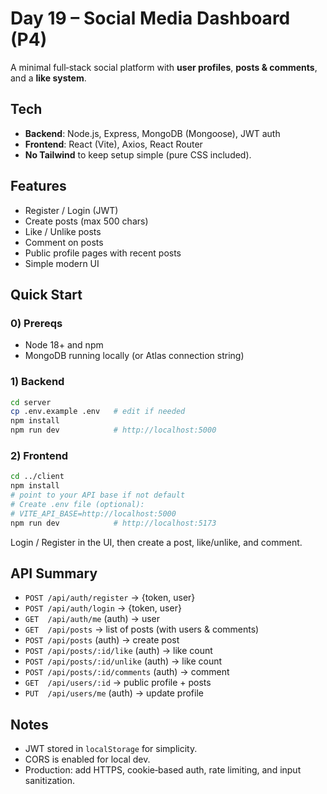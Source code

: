 # Day 19 – Social Media Dashboard (P4)

A minimal full‑stack social platform with **user profiles**, **posts & comments**, and a **like system**.

## Tech
- **Backend**: Node.js, Express, MongoDB (Mongoose), JWT auth
- **Frontend**: React (Vite), Axios, React Router
- **No Tailwind** to keep setup simple (pure CSS included).

## Features
- Register / Login (JWT)
- Create posts (max 500 chars)
- Like / Unlike posts
- Comment on posts
- Public profile pages with recent posts
- Simple modern UI

## Quick Start

### 0) Prereqs
- Node 18+ and npm
- MongoDB running locally (or Atlas connection string)

### 1) Backend
```bash
cd server
cp .env.example .env   # edit if needed
npm install
npm run dev            # http://localhost:5000
```

### 2) Frontend
```bash
cd ../client
npm install
# point to your API base if not default
# Create .env file (optional):
# VITE_API_BASE=http://localhost:5000
npm run dev            # http://localhost:5173
```

Login / Register in the UI, then create a post, like/unlike, and comment.

## API Summary
- `POST /api/auth/register` → {token, user}
- `POST /api/auth/login` → {token, user}
- `GET  /api/auth/me` (auth) → user
- `GET  /api/posts` → list of posts (with users & comments)
- `POST /api/posts` (auth) → create post
- `POST /api/posts/:id/like` (auth) → like count
- `POST /api/posts/:id/unlike` (auth) → like count
- `POST /api/posts/:id/comments` (auth) → comment
- `GET  /api/users/:id` → public profile + posts
- `PUT  /api/users/me` (auth) → update profile

## Notes
- JWT stored in `localStorage` for simplicity.
- CORS is enabled for local dev.
- Production: add HTTPS, cookie‑based auth, rate limiting, and input sanitization.
